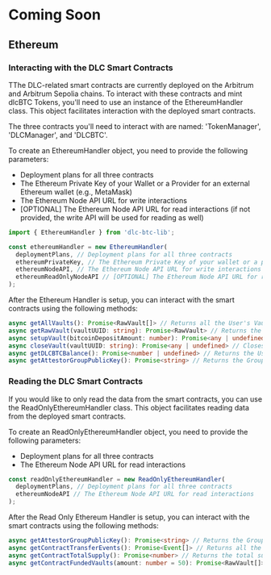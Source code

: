 # Coming Soon

## Ethereum

### Interacting with the DLC Smart Contracts

TThe DLC-related smart contracts are currently deployed on the Arbitrum and Arbitrum Sepolia chains. To interact with these contracts and mint dlcBTC Tokens, you'll need to use an instance of the EthereumHandler class. This object facilitates interaction with the deployed smart contracts.

The three contracts you'll need to interact with are named: 'TokenManager', 'DLCManager', and 'DLCBTC'.

To create an EthereumHandler object, you need to provide the following parameters:

- Deployment plans for all three contracts
- The Ethereum Private Key of your Wallet or a Provider for an external Ethereum wallet (e.g., MetaMask)
- The Ethereum Node API URL for write interactions
- [OPTIONAL] The Ethereum Node API URL for read interactions (if not provided, the write API will be used for reading as well)

```ts
import { EthereumHandler } from 'dlc-btc-lib';

const ethereumHandler = new EthereumHandler(
  deploymentPlans, // Deployment plans for all three contracts
  ethereumPrivateKey, // The Ethereum Private Key of your wallet or a provider for an external Ethereum wallet (e.g., MetaMask)
  ethereumNodeAPI, // The Ethereum Node API URL for write interactions
  ethereumReadOnlyNodeAPI // [OPTIONAL] The Ethereum Node API URL for read interactions
);
```

After the Ethereum Handler is setup, you can interact with the smart contracts using the following methods:

```ts
async getAllVaults(): Promise<RawVault[]> // Returns all the User's Vaults
async getRawVault(vaultUUID: string): Promise<RawVault> // Returns the Vault with the specified UUID
async setupVault(bitcoinDepositAmount: number): Promise<any | undefined> // Sets up a new Vault and returns a Transaction Receipt
async closeVault(vaultUUID: string): Promise<any | undefined> // Closes the Vault with the specified UUID and returns a Transaction Receipt
async getDLCBTCBalance(): Promise<number | undefined> // Returns the User's dlcBTC balance
async getAttestorGroupPublicKey(): Promise<string> // Returns the Group Public Key of the Attestors for Bitcoin transactions
```

### Reading the DLC Smart Contracts

If you would like to only read the data from the smart contracts, you can use the ReadOnlyEthereumHandler class. This object facilitates reading data from the deployed smart contracts.

To create an ReadOnlyEthereumHandler object, you need to provide the following parameters:

- Deployment plans for all three contracts
- The Ethereum Node API URL for read interactions

```ts
const readOnlyEthereumHandler = new ReadOnlyEthereumHandler(
  deploymentPlans, // Deployment plans for all three contracts
  ethereumNodeAPI // The Ethereum Node API URL for read interactions
);
```

After the Read Only Ethereum Handler is setup, you can interact with the smart contracts using the following methods:

```ts
async getAttestorGroupPublicKey(): Promise<string> // Returns the Group Public Key of the Attestors for Bitcoin transactions
async getContractTransferEvents(): Promise<Event[]> // Returns all the transfer events from the DLCBTC Contract
async getContractTotalSupply(): Promise<number> // Returns the total supply of dlcBTC Tokens
async getContractFundedVaults(amount: number = 50): Promise<RawVault[]> // Returns all funded Vaults
```
